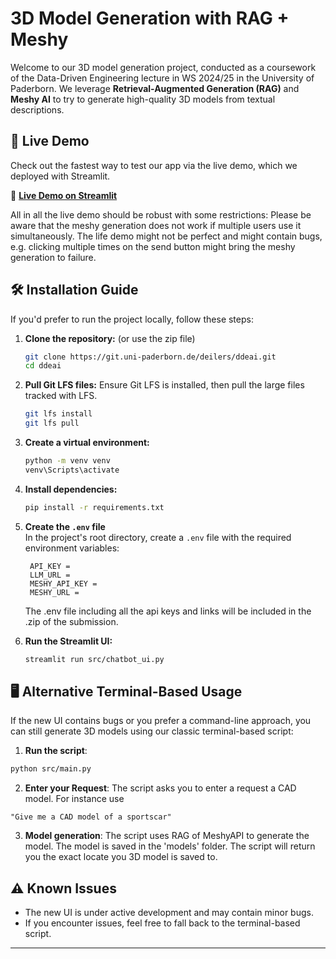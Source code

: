 # 3D Model Generation with RAG + Meshy

Welcome to our 3D model generation project, conducted as a coursework of the Data-Driven Engineering lecture in WS 2024/25 in the University of Paderborn. 
We leverage **Retrieval-Augmented Generation (RAG)** and **Meshy AI** to try to generate high-quality 3D models from textual descriptions.

## 🚀 Live Demo

Check out the fastest way to test our app via the live demo, which we deployed with Streamlit.

🔗 **[Live Demo on Streamlit](https://joeldag.streamlit.app/)**

All in all the live demo should be robust with some restrictions: 
Please be aware that the meshy generation does not work if multiple users use it simultaneously.
The life demo might not be perfect and might contain bugs, e.g. clicking multiple times on the send button might bring the meshy generation to failure.

## 🛠 Installation Guide

If you'd prefer to run the project locally, follow these steps:

1. **Clone the repository:** (or use the zip file)
   ```bash
   git clone https://git.uni-paderborn.de/deilers/ddeai.git
   cd ddeai
   ```

2. **Pull Git LFS files:**
   Ensure Git LFS is installed, then pull the large files tracked with LFS.

   ```bash
   git lfs install
   git lfs pull
   ```

3. **Create a virtual environment:**
   ```bash
   python -m venv venv
   venv\Scripts\activate
   ```

4. **Install dependencies:**
   ```bash
   pip install -r requirements.txt
   ```

5. **Create the `.env` file**  
   In the project's root directory, create a `.env` file with the required environment variables:

   ```env
    API_KEY =
    LLM_URL =
    MESHY_API_KEY =
    MESHY_URL =
   ```
   The .env file including all the api keys and links will be included in the .zip of the submission. 

6. **Run the Streamlit UI:**
   ```bash
   streamlit run src/chatbot_ui.py
   ```

## 🖥 Alternative Terminal-Based Usage

If the new UI contains bugs or you prefer a command-line approach, you can still generate 3D models using our classic terminal-based script:

1. **Run the script**:
```bash
python src/main.py
```
2. **Enter your Request**: The script asks you to enter a request a CAD model. For instance use
```
"Give me a CAD model of a sportscar" 
```
3. **Model generation**: The script uses RAG of MeshyAPI to generate the model.
The model is saved in the 'models' folder. The script will return you the exact locate you 3D model is saved to.

## ⚠ Known Issues

- The new UI is under active development and may contain minor bugs.
- If you encounter issues, feel free to fall back to the terminal-based script.

---

